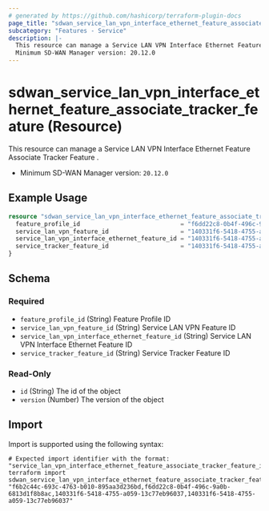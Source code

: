 ```yaml
---
# generated by https://github.com/hashicorp/terraform-plugin-docs
page_title: "sdwan_service_lan_vpn_interface_ethernet_feature_associate_tracker_feature Resource - terraform-provider-sdwan"
subcategory: "Features - Service"
description: |-
  This resource can manage a Service LAN VPN Interface Ethernet Feature Associate Tracker Feature .
  Minimum SD-WAN Manager version: 20.12.0
---
```


# sdwan_service_lan_vpn_interface_ethernet_feature_associate_tracker_feature (Resource)

This resource can manage a Service LAN VPN Interface Ethernet Feature Associate Tracker Feature .
  - Minimum SD-WAN Manager version: `20.12.0`

## Example Usage

```terraform
resource "sdwan_service_lan_vpn_interface_ethernet_feature_associate_tracker_feature" "example" {
  feature_profile_id                            = "f6dd22c8-0b4f-496c-9a0b-6813d1f8b8ac"
  service_lan_vpn_feature_id                    = "140331f6-5418-4755-a059-13c77eb96037"
  service_lan_vpn_interface_ethernet_feature_id = "140331f6-5418-4755-a059-13c77eb96037"
  service_tracker_feature_id                    = "140331f6-5418-4755-a059-13c77eb96037"
}
```

<!-- schema generated by tfplugindocs -->
## Schema

### Required

- `feature_profile_id` (String) Feature Profile ID
- `service_lan_vpn_feature_id` (String) Service LAN VPN Feature ID
- `service_lan_vpn_interface_ethernet_feature_id` (String) Service LAN VPN Interface Ethernet Feature ID
- `service_tracker_feature_id` (String) Service Tracker Feature ID

### Read-Only

- `id` (String) The id of the object
- `version` (Number) The version of the object

## Import

Import is supported using the following syntax:

```shell
# Expected import identifier with the format: "service_lan_vpn_interface_ethernet_feature_associate_tracker_feature_id,feature_profile_id,service_lan_vpn_feature_id,service_lan_vpn_interface_ethernet_feature_id"
terraform import sdwan_service_lan_vpn_interface_ethernet_feature_associate_tracker_feature.example "f6b2c44c-693c-4763-b010-895aa3d236bd,f6dd22c8-0b4f-496c-9a0b-6813d1f8b8ac,140331f6-5418-4755-a059-13c77eb96037,140331f6-5418-4755-a059-13c77eb96037"
```
